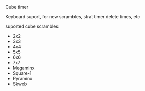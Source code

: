 Cube timer


Keyboard suport, for new scrambles, strat timer delete times, etc

suported cube scrambles:
- 2x2
- 3x3
- 4x4
- 5x5
- 6x6
- 7x7
- Megaminx
- Square-1
- Pyraminx
- Skweb
